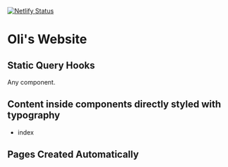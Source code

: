 [![Netlify Status](https://api.netlify.com/api/v1/badges/8dd40e87-7a35-477e-80f0-ac813d8f75f1/deploy-status)](https://app.netlify.com/sites/oliversieweke/deploys)
# Oli's Website


## Static Query Hooks

Any component.

## Content inside components directly styled with typography

- index

## Pages Created Automatically
